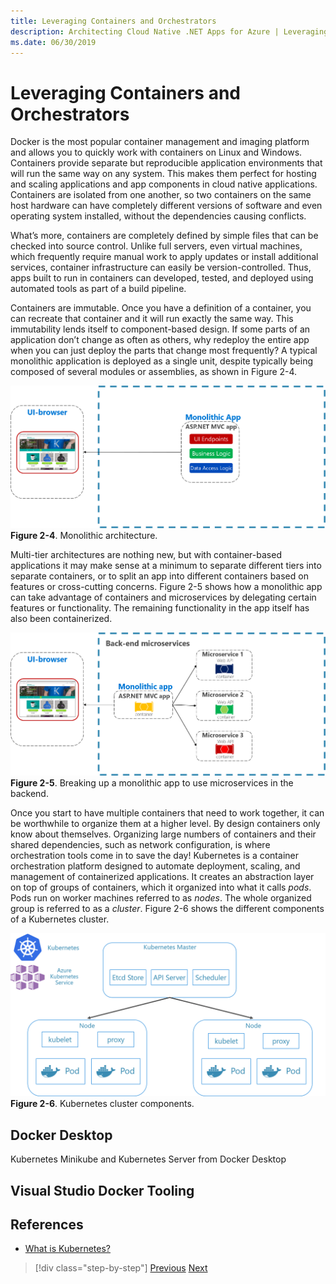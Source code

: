 ```yaml
---
title: Leveraging Containers and Orchestrators
description: Architecting Cloud Native .NET Apps for Azure | Leveraging Containers and Orchestrators
ms.date: 06/30/2019
---
```

# Leveraging Containers and Orchestrators

Docker is the most popular container management and imaging platform and allows you to quickly work with containers on Linux and Windows. Containers provide separate but reproducible application environments that will run the same way on any system. This makes them perfect for hosting and scaling applications and app components in cloud native applications. Containers are isolated from one another, so two containers on the same host hardware can have completely different versions of software and even operating system installed, without the dependencies causing conflicts.

What’s more, containers are completely defined by simple files that can be checked into source control. Unlike full servers, even virtual machines, which frequently require manual work to apply updates or install additional services, container infrastructure can easily be version-controlled. Thus, apps built to run in containers can developed, tested, and deployed using automated tools as part of a build pipeline.

Containers are immutable. Once you have a definition of a container, you can recreate that container and it will run exactly the same way. This immutability lends itself to component-based design. If some parts of an application don’t change as often as others, why redeploy the entire app when you can just deploy the parts that change most frequently? A typical monolithic application is deployed as a single unit, despite typically being composed of several modules or assemblies, as shown in Figure 2-4.

![Monolithic architecture.](./media/monolithic-architecture.png)
**Figure 2-4**. Monolithic architecture.

Multi-tier architectures are nothing new, but with container-based applications it may make sense at a minimum to separate different tiers into separate containers, or to split an app into different containers based on features or cross-cutting concerns. Figure 2-5 shows how a monolithic app can take advantage of containers and microservices by delegating certain features or functionality. The remaining functionality in the app itself has also been containerized.

![Breaking up a monolithic app to use microservices in the backend.](./media/breaking-up-monolith-with-backend-microservices.png)
**Figure 2-5**. Breaking up a monolithic app to use microservices in the backend.

Once you start to have multiple containers that need to work together, it can be worthwhile to organize them at a higher level. By design containers only know about themselves. Organizing large numbers of containers and their shared dependencies, such as network configuration, is where orchestration tools come in to save the day! Kubernetes is a container orchestration platform designed to automate deployment, scaling, and management of containerized applications. It creates an abstraction layer on top of groups of containers, which it organized into what it calls *pods*. Pods run on worker machines referred to as *nodes*. The whole organized group is referred to as a *cluster*. Figure 2-6 shows the different components of a Kubernetes cluster.

![Kubernetes cluster components.](./media/kubernetes-cluster-components.png)
**Figure 2-6**. Kubernetes cluster components.

## Docker Desktop

Kubernetes Minikube and Kubernetes Server from Docker Desktop

## Visual Studio Docker Tooling


## References

- [What is Kubernetes?](https://blog.newrelic.com/engineering/what-is-kubernetes/)

>[!div class="step-by-step"]
>[Previous](scaling-cloud-native-dotnet-applications.md)
>[Next](leveraging-serverless-functions.md)
